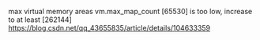 max virtual memory areas vm.max_map_count [65530] is too low, increase to at least [262144]
https://blog.csdn.net/qq_43655835/article/details/104633359